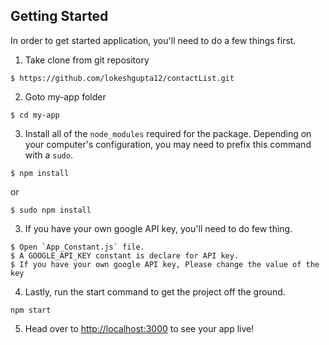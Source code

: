 ## Getting Started
In order to get started application, you'll need to do a few things first.

1. Take clone from git repository
```
$ https://github.com/lokeshgupta12/contactList.git
```
2. Goto my-app folder
```
$ cd my-app
```
3. Install all of the `node_modules` required for the package. Depending on your computer's configuration, you may need to prefix this command with a `sudo`.
```
$ npm install
```
or
```
$ sudo npm install
```
3. If you have your own google API key, you'll need to do few thing.
```
$ Open `App_Constant.js` file.
$ A GOOGLE_API_KEY constant is declare for API key.
$ If you have your own google API key, Please change the value of the key
```
4. Lastly, run the start command to get the project off the ground.

```
npm start
```
5. Head over to [http://localhost:3000](http://localhost:3000) to see your app live!